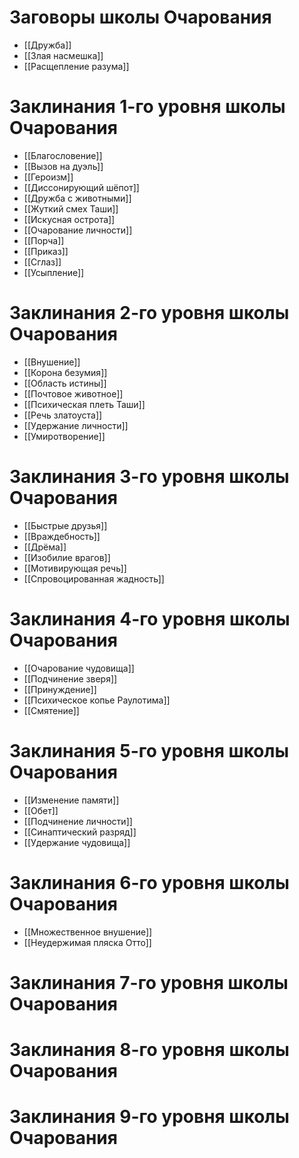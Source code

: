 # Заговоры школы Очарования
- [[Дружба]]
- [[Злая насмешка]]
- [[Расщепление разума]]
# Заклинания 1-го уровня школы Очарования
- [[Благословение]]
- [[Вызов на дуэль]]
- [[Героизм]]
- [[Диссонирующий шёпот]]
- [[Дружба с животными]]
- [[Жуткий смех Таши]]
- [[Искусная острота]]
- [[Очарование личности]]
- [[Порча]]
- [[Приказ]]
- [[Сглаз]]
- [[Усыпление]]
# Заклинания 2-го уровня школы Очарования
- [[Внушение]]
- [[Корона безумия]]
- [[Область истины]]
- [[Почтовое животное]]
- [[Психическая плеть Таши]]
- [[Речь златоуста]]
- [[Удержание личности]]
- [[Умиротворение]]
# Заклинания 3-го уровня школы Очарования
- [[Быстрые друзья]]
- [[Враждебность]]
- [[Дрёма]]
- [[Изобилие врагов]]
- [[Мотивирующая речь]]
- [[Спровоцированная жадность]]
# Заклинания 4-го уровня школы Очарования
- [[Очарование чудовища]]
- [[Подчинение зверя]]
- [[Принуждение]]
- [[Психическое копье Раулотима]]
- [[Смятение]]
# Заклинания 5-го уровня школы Очарования
- [[Изменение памяти]]
- [[Обет]]
- [[Подчинение личности]]
- [[Синаптический разряд]]
- [[Удержание чудовища]]
# Заклинания 6-го уровня школы Очарования
- [[Множественное внушение]]
- [[Неудержимая пляска Отто]]
# Заклинания 7-го уровня школы Очарования
# Заклинания 8-го уровня школы Очарования
# Заклинания 9-го уровня школы Очарования
